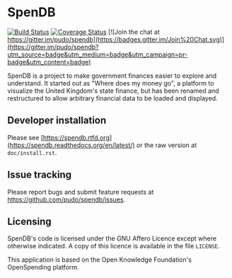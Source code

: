 # SpenDB

[![Build Status](https://travis-ci.org/pudo/spendb.png?branch=master)](https://travis-ci.org/pudo/spendb)
[![Coverage Status](https://coveralls.io/repos/pudo/spendb/badge.svg)](https://coveralls.io/r/pudo/spendb)
[![Join the chat at https://gitter.im/pudo/spendb](https://badges.gitter.im/Join%20Chat.svg)](https://gitter.im/pudo/spendb?utm_source=badge&utm_medium=badge&utm_campaign=pr-badge&utm_content=badge)

SpenDB is a project to make government finances easier to explore
and understand. It started out as "Where does my money go", a platform
to visualize the United Kingdom's state finance, but has been renamed
and restructured to allow arbitrary financial data to be loaded and
displayed.

## Developer installation

Please see [https://spendb.rtfd.org](https://spendb.readthedocs.org/en/latest/) or the raw version at ``doc/install.rst``.

## Issue tracking

Please report bugs and submit feature requests at https://github.com/pudo/spendb/issues.

## Licensing

SpenDB's code is licensed under the GNU Affero Licence except where otherwise indicated. A copy of this licence is available in the file ``LICENSE``.

This application is based on the Open Knowledge Foundation's OpenSpending platform.
